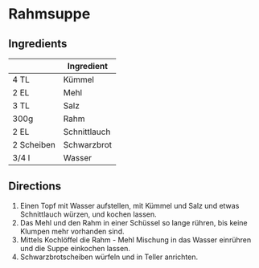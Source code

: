 # Rahmsuppe

## Ingredients

|           | Ingredient |
|---        | --- |
|4 TL       | Kümmel |
|2 EL       | Mehl |
|3 TL       | Salz |
|300g       | Rahm |
|2 EL       | Schnittlauch |
|2 Scheiben | Schwarzbrot |
|3/4 l      | Wasser |

## Directions

1. Einen Topf mit Wasser aufstellen, mit Kümmel und Salz und etwas Schnittlauch würzen, und kochen lassen.
1. Das Mehl und den Rahm in einer Schüssel so lange rühren, bis keine Klumpen mehr vorhanden sind.
1. Mittels Kochlöffel die Rahm - Mehl Mischung in das Wasser einrühren und die Suppe einkochen lassen.
1. Schwarzbrotscheiben würfeln und in Teller anrichten.
